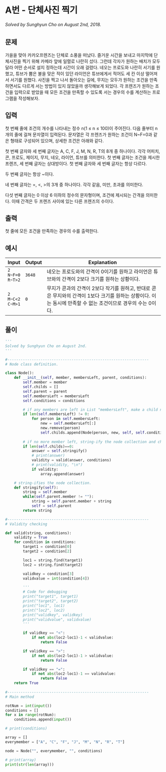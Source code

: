 # A번 - 단체사진 찍기

###### Solved by Sunghyun Cho on August 2nd, 2018.

## 문제

가을을 맞아 카카오프렌즈는 단체로 소풍을 떠났다. 즐거운 시간을 보내고 마지막에 단체사진을 찍기 위해 카메라 앞에 일렬로 나란히 섰다. 그런데 각자가 원하는 배치가 모두 달라 어떤 순서로 설지 정하는데 시간이 오래 걸렸다. 네오는 프로도와 나란히 서기를 원했고, 튜브가 뿜은 불을 맞은 적이 있던 라이언은 튜브에게서 적어도 세 칸 이상 떨어져서 서기를 원했다. 사진을 찍고 나서 돌아오는 길에, 무지는 모두가 원하는 조건을 만족하면서도 다르게 서는 방법이 있지 않았을까 생각해보게 되었다. 각 프렌즈가 원하는 조건을 입력으로 받았을 때 모든 조건을 만족할 수 있도록 서는 경우의 수를 계산하는 프로그램을 작성해보자.

## 입력

첫 번째 줄에 조건의 개수를 나타내는 정수 n(1 ≤ n ≤ 100)이 주어진다. 다음 줄부터 n개의 줄에 걸쳐 문자열이 입력된다.
문자열은 각 프렌즈가 원하는 조건이 N~F=0과 같은 형태로 구성되어 있으며, 상세한 조건은 아래와 같다.

첫 번째 글자와 세 번째 글자는 A, C, F, J, M, N, R, T의 8개 중 하나이다.
각각 어피치, 콘, 프로도, 제이지, 무지, 네오, 라이언, 튜브를 의미한다.
첫 번째 글자는 조건을 제시한 프렌즈, 세 번째 글자는 상대방이다. 첫 번째 글자와 세 번째 글자는 항상 다르다.

두 번째 글자는 항상 ~이다.

네 번째 글자는 =, <, >의 3개 중 하나이다. 각각 같음, 미만, 초과를 의미한다.

다섯 번째 글자는 0 이상 6 이하의 정수의 문자형이며, 조건에 제시되는 간격을 의미한다.
이때 간격은 두 프렌즈 사이에 있는 다른 프렌즈의 수이다.

## 출력
첫 줄에 모든 조건을 만족하는 경우의 수를 출력한다.

## 예시

|Input|Output|Explanation
|---|---|---|
|```2```<br>```N~F=0```<br>```R~T>2```|```3648```|네오는 프로도와의 간격이 0이기를 원하고 라이언은 튜브와의 간격이 2보다 크기를 원하는 상황이다.|
|```2```<br>```M~C<2```<br>```C~M>1```|```0```|무지가 콘과의 간격이 2보다 작기를 원하고, 반대로 콘은 무지와의 간격이 1보다 크기를 원하는 상황이다. 이는 동시에 만족할 수 없는 조건이므로 경우의 수는 0이다.|

## 풀이

```python
'''
Solved by Sunghyun Cho on August 2nd.
'''

#----------------------------------------------------------------
# Node class definition.

class Node():
    def __init__(self, member, membersLeft, parent, conditions):
        self.member = member
        self.childs = []
        self.parent = parent
        self.membersLeft = membersLeft
        self.conditions = conditions

        # if any members are left in List "membersLeft", make a child node. 
        if len(self.membersLeft) != 0:
            for person in self.membersLeft:
                new = self.membersLeft[:]
                new.remove(person)
                self.childs.append(Node(person, new, self, self.conditions))
 
        # if no more member left, string-ify the node collection and check validity.
        if len(self.childs)==0:
            answer = self.stringify()
            # print(answer)
            validity = valid(answer, conditions)
            # print(validity, "\n")
            if validity:
                array.append(answer)

    # string-ifies the node collection.
    def stringify(self):
        string = self.member
        while(self.parent.member != ""):
            string = self.parent.member + string
            self = self.parent
        return string

#----------------------------------------------------------------
# Validity checking

def valid(string, conditions):
    validity = True
    for condition in conditions:
        target1 = condition[0]
        target2 = condition[2]

        loc1 = string.find(target1)
        loc2 = string.find(target2)

        validkey = condition[3]
        validvalue = int(condition[4])

        '''
        # Code for debugging
        print("target1", target1)
        print("target2", target2)
        print("loc1", loc1)
        print("loc2", loc2)
        print("validkey", validkey)
        print("validvalue", validvalue)
        '''

        if validkey == "<":
            if not abs(loc2-loc1)-1 < validvalue:
                return False

        if validkey == ">":
            if not abs(loc2-loc1)-1 > validvalue:
                return False

        if validkey == "=":
            if not abs(loc2-loc1)-1 == validvalue:
                return False
    return True
    
#----------------------------------------------------------------
# Main method

rotNum = int(input())
conditions = []
for x in range(rotNum):
    conditions.append(input())

# print(conditions)

array = []
everymember = ["A", "C", "F", "J", "M", "N", "R", "T"]

node = Node("", everymember, "", conditions)

# print(array)
print(str(len(array)))
```
